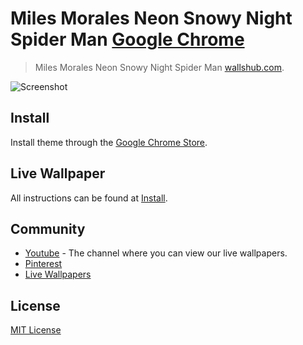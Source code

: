 # Miles Morales Neon Snowy Night Spider Man [Google Chrome](https://chromewebstore.google.com/detail/miles-morales-neon-snowy/dohhkajhdifgkakjniihnndhahcajihn)

> Miles Morales Neon Snowy Night Spider Man [wallshub.com](https://wallshub.com/65-miles-morales-neon-snowy-night-spider-man.html).

![Screenshot](./Screenshot.png)

## Install

Install theme through the [Google Chrome Store](https://chromewebstore.google.com/detail/miles-morales-neon-snowy/dohhkajhdifgkakjniihnndhahcajihn).

## Live Wallpaper

All instructions can be found at [Install](./INSTALL.md).

## Community

- [Youtube](https://youtube.com/wallsflow) - The channel where you can view our live wallpapers.
- [Pinterest](https:/pinterest.com/walsflow)
- [Live Wallpapers](https:/wallsflow.com/)

## License

[MIT License](./LICENSE.txt)
